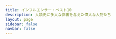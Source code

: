 ```yaml
---
title: インフルエンサー・ベスト10
description: 人類史に多大な影響を与えた偉大な人物たち
layout: page
sidebar: false
navbar: false
---
```


<script setup lang="ts">
import { onMounted } from 'vue'
import { Earth } from './Earth'
import EarthCard from './EarthCard.vue'
import locations from './influencers.json'
import RotateButton from './RotateButton.vue'
import 'cesium/Build/Cesium/Widgets/widgets.css'

const earth = new Earth(locations)
onMounted(earth.mount)
</script>

<div class="relative w-full h-screen z-1000">
  <div id="cesiumContainer" class="w-full h-full" />
  <EarthCard :earth />
  <RotateButton :earth />
</div>

